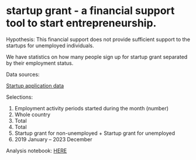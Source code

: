 # startup grant - a financial support tool to start entrepreneurship.

Hypothesis: This financial support does not provide sufficient support to the startups for unemployed individuals.

We have statistics on how many people sign up for startup grant separated by their employment status.

Data sources:

[Startup application data](https://pxdata.stat.fi/PxWeb/pxweb/en/StatFin/StatFin__tyonv/statfin_tyonv_pxt_12u6.px/)

Selections:

1. Employment activity periods started during the month (number)
2. Whole country
3. Total
4. Total
5. Startup grant for non-unemployed + Startup grant for unemployed
6. 2019 January – 2023 December

Analysis notebook: [HERE](./_site/notebooks/COVID_time_analysis.html)
